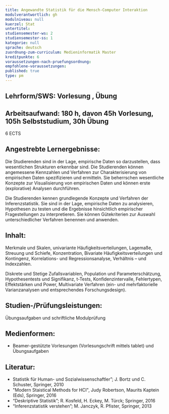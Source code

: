 ```yaml
---
title: Angewandte Statistik für die Mensch-Computer Interaktion
modulverantwortlich: gh
modulniveau: null
kuerzel: Stat
untertitel:
studiensemester-ws: 2
studiensemester-ss: 1 
kategorie: null
sprache: deutsch
zuordnung-zum-curriculum: Medieninformatik Master
kreditpunkte: 6
voraussetzungen-nach-pruefungsordnung:
empfohlene-voraussetzungen: 
published: true
type: pm
---
```


## Lehrform/SWS: Vorlesung , Übung


## Arbeitsaufwand: 180 h, davon 45h Vorlesung, 105h Selbststudium, 30h Übung
6 ECTS



## Angestrebte Lernergebnisse:

Die Studierenden sind in der Lage, empirische Daten so darzustellen, dass wesentlichen Strukturen erkennbar sind. Die Studierenden können angemessene Kennzahlen und Verfahren zur Charakterisierung von empirischen Daten spezifizieren und ermitteln. Sie beherrschen wesentliche Konzepte zur Visualisierung von empirischen Daten und können erste (explorative) Analysen durchführen. 

Die Studierenden kennen grundlegende Konzepte und Verfahren der Inferenzstatistik. Sie sind in der Lage, empirische Daten zu analysieren, Hypothesen zu testen und die Ergebnisse hinsichtlich empirischer Fragestellungen zu interpretieren. Sie können Gütekriterien zur Auswahl unterschiedlicher Verfahren benennen und anwenden.

## Inhalt:

Merkmale und Skalen, univariante Häufigkeitsverteilungen, Lagemaße, Streuung und Schiefe, Konzentration, Bivariate Häufigkeitsverteilungen und Kontingenz, Korrelations- und Regressionsanalyse, Verhältnis – und Indexzahlen.

Diskrete und Stetige Zufallsvariablen, Population und Parameterschätzung, Hypothesentests und Signifikanz, t-Tests, 
Konfidenzintervalle, Fehlertypen, Effektstärken und Power, Multivariate Verfahren (ein- und mehrfaktorielle Varianzanalysen und entsprechendes Forschungsdesign).

## Studien-/Prüfungsleistungen:
Übungsaufgaben und schriftliche Modulprüfung

## Medienformen:
-	Beamer-gestützte Vorlesungen (Vorlesungschrift mittels tablet) und Übungsaufgaben

## Literatur:
- Statistik für Human- und Sozialwissenschaftler”; J. Bortz und C. Schuster, Springer, 2010
- "Modern Staistical Methods for HCI", Judy Robertson, Maurits Kaptein (Eds), Springer, 2016
- “Deskriptive Statistik”; R. Kosfeld, H. Eckey, M. Türck; Springer,  2016
- “Inferenzstatistik verstehen”; M. Janczyk, R. Pfister, Springer, 2013
